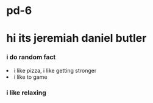 # pd-6
<!DOCTYPE html>
<html lang="en">
<head>
    <meta charset="UTF-8">
    <meta name="viewport" content="width=device-width, initial-scale=1.0">
    <title>Document</title>
</head>
<body>
    <h1>hi its jeremiah daniel butler</h1>
    <h3> i do <b>random fact</b> </h3>
    <li> i like pizza, i like getting stronger</li>
    <li>i like to game</li>
    <h3>i like relaxing</h3>
</body>
</html>
